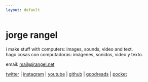 ```yaml
---
layout: default
---
```


<!--

   ____ ____ ____ ____ ____ ____ ____ ____ ____ ____ ____ ____ ____ ____ ____
  ||w |||w |||w |||. |||j |||r |||a |||n |||g |||e |||l |||. |||n |||e |||t ||
  ||__|||__|||__|||__|||__|||__|||__|||__|||__|||__|||__|||__|||__|||__|||__||
  |/__\|/__\|/__\|/__\|/__\|/__\|/__\|/__\|/__\|/__\|/__\|/__\|/__\|/__\|/__\|

––––––––––––––––––––––––––––––––––––––––––––––––––––––––––––––––––––––––––––––––

CC BY-NA-SA 4.0

––––––––––––––––––––––––––––––––––––––––––––––––––––––––––––––––––––––––––––––––

'In the plagiaristic environment of the Net, where anyone can clone any web
site, the artist's URL is the only guarantor that one is viewing the "original",
most up-to-date and uncompromised version of the work.'
––Greene, R. (2004). Internet art. New York, NY: Thames & Hudson.

-->

# jorge rangel

i make stuff with computers: images, sounds, video and text.  
hago cosas con computadoras: imágenes, sonidos, video y texto.

email: [mail@jrangel.net](mailto:mail@jrangel.net)  

[twitter](https://twitter.com/jarxg) \|
[instagram](https://instagram.com/jarxg) \|
[youtube](https://www.youtube.com/jarbear) \|
[github](https://github.com/jarxg) \|
[goodreads](https://www.goodreads.com/user/show/3606456-jorge) \|
[pocket](https://getpocket.com/@jarxg)
